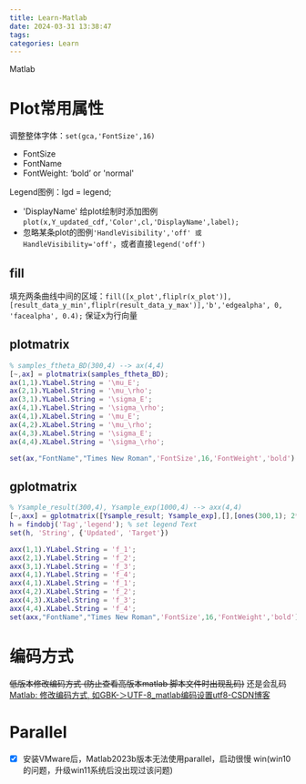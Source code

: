 ```yaml
---
title: Learn-Matlab
date: 2024-03-31 13:38:47
tags: 
categories: Learn
---
```


Matlab

<!-- more -->

# Plot常用属性

调整整体字体：`set(gca,'FontSize',16)`
- FontSize
- FontName
- FontWeight: ‘bold’ or 'normal'

Legend图例：lgd = legend;
- 'DisplayName' 给plot绘制时添加图例`plot(x,Y_updated_cdf,'Color',cl,'DisplayName',label);`
- 忽略某条plot的图例`'HandleVisibility','off' 或 HandleVisibility='off'`，或者直接`legend('off')`

## fill

填充两条曲线中间的区域：`fill([x_plot',fliplr(x_plot')],[result_data_y_min',fliplr(result_data_y_max')],'b','edgealpha', 0, 'facealpha', 0.4);` 保证x为行向量
## plotmatrix

```matlab
% samples_ftheta_BD(300,4) --> ax(4,4)
[~,ax] = plotmatrix(samples_ftheta_BD);
ax(1,1).YLabel.String = '\mu_E';
ax(2,1).YLabel.String = '\mu_\rho';
ax(3,1).YLabel.String = '\sigma_E';
ax(4,1).YLabel.String = '\sigma_\rho';
ax(4,1).XLabel.String = '\mu_E';
ax(4,2).XLabel.String = '\mu_\rho';
ax(4,3).XLabel.String = '\sigma_E';
ax(4,4).XLabel.String = '\sigma_\rho';

set(ax,"FontName","Times New Roman",'FontSize',16,'FontWeight','bold')
```


## gplotmatrix

```matlab
% Ysample_result(300,4), Ysample_exp(1000,4) --> axx(4,4)
[~,axx] = gplotmatrix([Ysample_result; Ysample_exp],[],[ones(300,1); 2*ones(1000,1)],[],[],10);
h = findobj('Tag','legend'); % set legend Text
set(h, 'String', {'Updated', 'Target'})

axx(1,1).YLabel.String = 'f_1';
axx(2,1).YLabel.String = 'f_2';
axx(3,1).YLabel.String = 'f_3';
axx(4,1).YLabel.String = 'f_4';
axx(4,1).XLabel.String = 'f_1';
axx(4,2).XLabel.String = 'f_2';
axx(4,3).XLabel.String = 'f_3';
axx(4,4).XLabel.String = 'f_4';
set(axx,"FontName","Times New Roman",'FontSize',16,'FontWeight','bold')
```

# 编码方式

~~低版本修改编码方式 (防止查看高版本matlab 脚本文件时出现乱码)~~ 还是会乱码
[Matlab: 修改编码方式, 如GBK-＞UTF-8_matlab编码设置utf8-CSDN博客](https://blog.csdn.net/yu1581274988/article/details/127271923)


# Parallel

- [x] 安装VMware后，Matlab2023b版本无法使用parallel，启动很慢  win(win10的问题，升级win11系统后没出现过该问题)